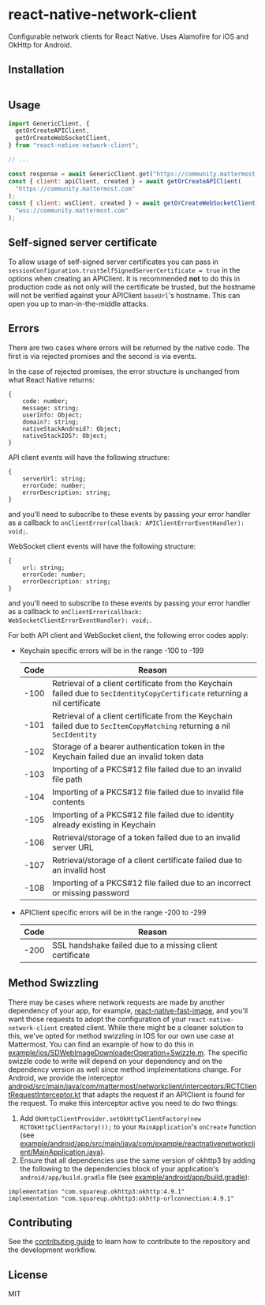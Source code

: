 # react-native-network-client

Configurable network clients for React Native. Uses Alamofire for iOS and OkHttp for Android.

## Installation

```sh

```

## Usage

```js
import GenericClient, {
  getOrCreateAPIClient,
  getOrCreateWebSocketClient,
} from "react-native-network-client";

// ...

const response = await GenericClient.get("https://community.mattermost.com");
const { client: apiClient, created } = await getOrCreateAPIClient(
  "https://community.mattermost.com"
);
const { client: wsClient, created } = await getOrCreateWebSocketClient(
  "wss://community.mattermost.com"
);
```

## Self-signed server certificate

To allow usage of self-signed server certificates you can pass in `sessionConfiguration.trustSelfSignedServerCertificate = true` in the options when creating an APIClient. It is recommended **not** to do this in production code as not only will the certificate be trusted, but the hostname will not be verified against your APIClient `baseUrl`'s hostname. This can open you up to man-in-the-middle attacks.

## Errors

There are two cases where errors will be returned by the native code. The first is via rejected promises and the second is via events.

In the case of rejected promises, the error structure is unchanged from what React Native returns:

```
{
    code: number;
    message: string;
    userInfo: Object;
    domain?: string;
    nativeStackAndroid?: Object;
    nativeStackIOS?: Object;
}
```

API client events will have the following structure:

```
{
    serverUrl: string;
    errorCode: number;
    errorDescription: string;
}
```

and you'll need to subscribe to these events by passing your error handler as a callback to `onClientError(callback: APIClientErrorEventHandler): void;`.

WebSocket client events will have the following structure:

```
{
    url: string;
    errorCode: number;
    errorDescription: string;
}
```

and you'll need to subscribe to these events by passing your error handler as a callback to `onClientError(callback: WebSocketClientErrorEventHandler): void;`.

For both API client and WebSocket client, the following error codes apply:

- Keychain specific errors will be in the range -100 to -199

  | Code | Reason                                                                                                                     |
  | ---- | -------------------------------------------------------------------------------------------------------------------------- |
  | -100 | Retrieval of a client certificate from the Keychain failed due to `SecIdentityCopyCertificate` returning a nil certificate |
  | -101 | Retrieval of a client certificate from the Keychain failed due to `SecItemCopyMatching` returning a nil `SecIdentity`      |
  | -102 | Storage of a bearer authentication token in the Keychain failed due an invalid token data                                  |
  | -103 | Importing of a PKCS#12 file failed due to an invalid file path                                                             |
  | -104 | Importing of a PKCS#12 file failed due to invalid file contents                                                            |
  | -105 | Importing of a PKCS#12 file failed due to identity already existing in Keychain                                            |
  | -106 | Retrieval/storage of a token failed due to an invalid server URL                                                           |
  | -107 | Retrieval/storage of a client certificate failed due to an invalid host                                                    |
  | -108 | Importing of a PKCS#12 file failed due to an incorrect or missing password                                                 |

- APIClient specific errors will be in the range -200 to -299

  | Code | Reason                                                   |
  | ---- | -------------------------------------------------------- |
  | -200 | SSL handshake failed due to a missing client certificate |

## Method Swizzling

There may be cases where network requests are made by another dependency of your app, for example, [react-native-fast-image](https://github.com/DylanVann/react-native-fast-image), and you'll want those requests to adopt the configuration of your `react-native-network-client` created client. While there might be a cleaner solution to this, we've opted for method swizzling in IOS for our own use case at Mattermost. You can find an example of how to do this in [example/ios/SDWebImageDownloaderOperation+Swizzle.m](https://github.com/mattermost/react-native-network-client/blob/master/example/ios/SDWebImageDownloaderOperation%2BSwizzle.m). The specific swizzle code to write will depend on your dependency and on the dependency version as well since method implementations change. For Android, we provide the interceptor [android/src/main/java/com/mattermost/networkclient/interceptors/RCTClientRequestInterceptor.kt](https://github.com/mattermost/react-native-network-client/blob/master/android/src/main/java/com/mattermost/networkclient/interceptors/RCTClientRequestInterceptor.kt) that adapts the request if an APIClient is found for the request. To make this interceptor active you need to do two things:

1. Add `OkHttpClientProvider.setOkHttpClientFactory(new RCTOkHttpClientFactory());` to your `MainApplication`'s `onCreate` function (see [example/android/app/src/main/java/com/example/reactnativenetworkclient/MainApplication.java](https://github.com/mattermost/react-native-network-client/blob/master/example/android/app/src/main/java/com/example/reactnativenetworkclient/MainApplication.java#L58)).
2. Ensure that all dependencies use the same version of okhttp3 by adding the following to the dependencies block of your application's `android/app/build.gradle` file (see [example/android/app/build.gradle](https://github.com/mattermost/react-native-network-client/blob/master/example/android/app/build.gradle##L213-L214)):

```
implementation "com.squareup.okhttp3:okhttp:4.9.1"
implementation "com.squareup.okhttp3:okhttp-urlconnection:4.9.1"
```

## Contributing

See the [contributing guide](CONTRIBUTING.md) to learn how to contribute to the repository and the development workflow.

## License

MIT
